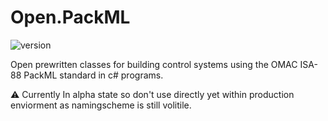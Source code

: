 # Open.PackML
![version](https://img.shields.io/badge/Version-alpha--0.2.3-orange)

Open prewritten classes for building control systems using the OMAC ISA-88 PackML standard in c# programs.

⚠️ Currently In alpha state so don't use directly yet within production enviorment as namingscheme is still volitile.

